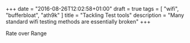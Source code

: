 +++
date = "2016-08-26T12:02:58+01:00"
draft = true
tags = [ "wifi", "bufferbloat", "ath9k" ]
title = "Tackling Test tools"
description = "Many standard wifi testing methods are essentially broken"
+++

Rate over Range
